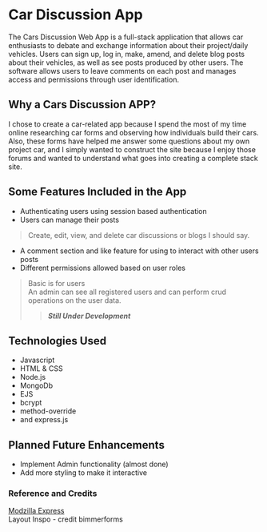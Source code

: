 # Car Discussion App 
The Cars Discussion Web App is a full-stack application that allows car enthusiasts to debate and exchange information about their project/daily vehicles. Users can sign up, log in, make, amend, and delete blog posts about their vehicles, as well as see posts produced by other users. The software allows users to leave comments on each post and manages access and permissions through user identification.

## Why a Cars Discussion APP?
I chose to create a car-related app because I spend the most of my time online researching car forms and observing how individuals build their cars. Also, these forms have helped me answer some questions about my own project car, and I simply wanted to construct the site because I enjoy those forums and wanted to understand what goes into creating a complete stack site.

## Some Features Included in the App
- Authenticating users using session based authentication
- Users can manage their posts
> Create, edit, view, and delete car discussions or blogs I should say.
- A comment section and like feature for using to interact with other users posts
- Different permissions allowed based on user roles 
> Basic is for users <br>
> An admin can see all registered users and can perform crud operations on the user data.
>> ***Still Under Development***

## Technologies Used 
- Javascript
- HTML & CSS
- Node.js
- MongoDb
- EJS
- bcrypt
- method-override
- and express.js

## Planned Future Enhancements
- Implement Admin functionality (almost done)
- Add more styling to make it interactive  

### Reference and Credits
[Modzilla Express](https://developer.mozilla.org/en-US/docs/Learn/Server-side/Express_Nodejs/mongoose) <br>
Layout Inspo - credit bimmerforms 
